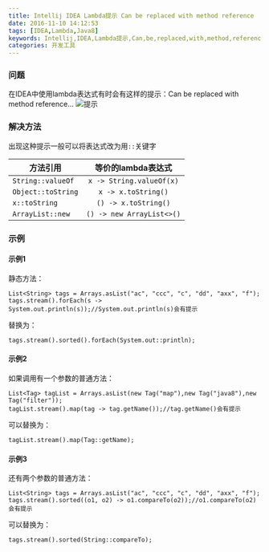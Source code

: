 ```yaml
---
title: Intellij IDEA Lambda提示 Can be replaced with method reference
date: 2016-11-10 14:12:53
tags: [IDEA,Lambda,Java8]
keywords: Intellij,IDEA,Lambda提示,Can,be,replaced,with,method,reference
categories: 开发工具
---
```

### 问题
在IDEA中使用lambda表达式有时会有这样的提示：Can be replaced with method reference...
![提示](/uploads/article/IntellijIDEALambda20161110151454.png)
### 解决方法
出现这种提示一般可以将表达式改为用`::`关键字

|方法引用	| 等价的lambda表达式|
| ------------- |:-------------:|
| `String::valueOf`	 | `x -> String.valueOf(x)` |
| `Object::toString`	| `x -> x.toString()`|
| `x::toString`	       | `() -> x.toString()`|
| `ArrayList::new`	 | `() -> new ArrayList<>()`|

<!--more -->
###  示例
#### 示例1
静态方法：
```
List<String> tags = Arrays.asList("ac", "ccc", "c", "dd", "axx", "f");
tags.stream().forEach(s -> System.out.println(s));//System.out.println(s)会有提示
```
替换为：
```
tags.stream().sorted().forEach(System.out::println);
```
#### 示例2
如果调用有一个参数的普通方法：
```
List<Tag> tagList = Arrays.asList(new Tag("map"),new Tag("java8"),new Tag("filter"));
tagList.stream().map(tag -> tag.getName());//tag.getName()会有提示
```
可以替换为：
```
tagList.stream().map(Tag::getName);
```
#### 示例3
还有两个参数的普通方法：
```
List<String> tags = Arrays.asList("ac", "ccc", "c", "dd", "axx", "f");
tags.stream().sorted((o1, o2) -> o1.compareTo(o2));//o1.compareTo(o2)会有提示
```
可以替换为：
```
tags.stream().sorted(String::compareTo);
```
